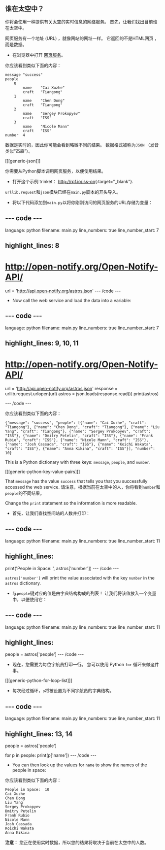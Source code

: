 ## 谁在太空中？

你将会使用一种提供有关太空的实时信息的网络服务。 首先，让我们找出目前谁在太空中。

网页服务有一个地址 (URL) ，就像网站的网址一样。 它返回的不是HTML网页 ，而是数据。

+ 在浏览器中打开 <a href="http://api.open-notify.org/astros.json" target="_blank">网页服务</a>。

你应该看到类似下面的内容：

    message "success"
    people  
        0   
            name    "Cai Xuzhe"
            craft   "Tiangong"
        1   
            name    "Chen Dong"
            craft   "Tiangong"
        2   
            name    "Sergey Prokopyev"
            craft   "ISS"
        3   
            name    "Nicole Mann"
            craft   "ISS"
    number  4
    

数据是实时的，因此你可能会看到略微不同的结果。 数据格式被称为` JSON ` （发音类似“杰森”）。

[[[generic-json]]]

你需要从Python脚本调用网页服务，以便使用结果。

+ 打开这个示例 trinket： <http://rpf.io/iss-on>{:target="_blank"}.

`urllib.request`和`json`模块已经在`main.py`脚本的开头导入。

+ 将以下代码添加到` main.py `以将你刚刚访问的网页服务的URL存储为变量：

## \--- code \---

language: python filename: main.py line_numbers: true line_number_start: 7

## highlight_lines: 8

# http://open-notify.org/Open-Notify-API/

url = 'http://api.open-notify.org/astros.json' \--- /code \---

+ Now call the web service and load the data into a variable:

## \--- code \---

language: python filename: main.py line_numbers: true line_number_start: 7

## highlight_lines: 9, 10, 11

# http://open-notify.org/Open-Notify-API/

url = 'http://api.open-notify.org/astros.json' response = urllib.request.urlopen(url) astros = json.loads(response.read()) print(astros)

\--- /code \---

你应该看到类似下面的内容：

    {"message": "success", "people": [{"name": "Cai Xuzhe", "craft": "Tiangong"}, {"name": "Chen Dong", "craft": "Tiangong"}, {"name": "Liu Yang", "craft": "Tiangong"}, {"name": "Sergey Prokopyev", "craft": "ISS"}, {"name": "Dmitry Petelin", "craft": "ISS"}, {"name": "Frank Rubio", "craft": "ISS"}, {"name": "Nicole Mann", "craft": "ISS"}, {"name": "Josh Cassada", "craft": "ISS"}, {"name": "Koichi Wakata", "craft": "ISS"}, {"name": "Anna Kikina", "craft": "ISS"}], "number": 10}
    

This is a Python dictionary with three keys: `message`, `people`, and `number`.

[[[generic-python-key-value-pairs]]]

That `message` has the value `success` that tells you that you successfully accessed the web service. 请注意，根据当前在太空中的人，你将看到`number`和`people`的不同结果。

Change the `print` statement so the information is more readable.

+ 首先，让我们查找空间站的人数并打印：

## \--- code \---

language: python filename: main.py line_numbers: true line_number_start: 11

## highlight_lines:

print('People in Space: ', astros['number']) \--- /code \---

`astros['number']` will print the value associated with the key `number` in the `astros` dictionary.

+ 与`people`键对应的值是由字典结构构成的列表！ 让我们将该值放入一个变量中，以便使用它：

## \--- code \---

language: python filename: main.py line_numbers: true line_number_start: 11

## highlight_lines:

people = astros['people'] \--- /code \---

+ 现在，您需要为每位宇航员打印一行。 您可以使用 Python `for` 循环来做这件事。

[[[generic-python-for-loop-list]]]

+ 每次经过循环，`p`将被设置为不同宇航员的字典结构。

## \--- code \---

language: python filename: main.py line_numbers: true line_number_start: 11

## highlight_lines: 13, 14

people = astros['people']

for p in people: print(p['name']) \--- /code \---

+ You can then look up the values for `name` to show the names of the people in space:

你应该看到类似下面的内容：

    People in Space:  10
    Cai Xuzhe
    Chen Dong
    Liu Yang
    Sergey Prokopyev
    Dmitry Petelin
    Frank Rubio
    Nicole Mann
    Josh Cassada
    Koichi Wakata
    Anna Kikina
    

**注意：** 您正在使用实时数据，所以您的结果将取决于当前在太空中的人数。